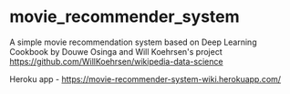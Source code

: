 # movie_recommender_system
A simple movie recommendation system based on Deep Learning Cookbook by Douwe Osinga and Will Koehrsen's project https://github.com/WillKoehrsen/wikipedia-data-science

Heroku app - https://movie-recommender-system-wiki.herokuapp.com/
